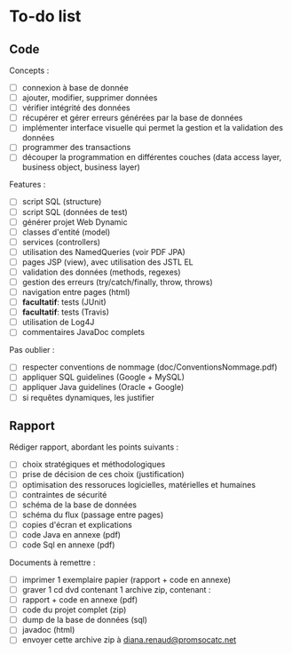 # To-do list

## Code

Concepts :

- [ ] connexion à base de donnée
- [ ] ajouter, modifier, supprimer données
- [ ] vérifier intégrité des données
- [ ] récupérer et gérer erreurs générées par la base de données
- [ ] implémenter interface visuelle qui permet la gestion et la validation des données
- [ ] programmer des transactions
- [ ] découper la programmation en différentes couches (data access layer, business object, business layer) 

Features :

- [ ] script SQL (structure)
- [ ] script SQL (données de test)
- [ ] générer projet Web Dynamic
- [ ] classes d'entité (model)
- [ ] services (controllers)
- [ ] utilisation des NamedQueries (voir PDF JPA)
- [ ] pages JSP (view), avec utilisation des JSTL EL
- [ ] validation des données (methods, regexes)
- [ ] gestion des erreurs (try/catch/finally, throw, throws)
- [ ] navigation entre pages (html)
- [ ] **facultatif**: tests (JUnit)
- [ ] **facultatif**: tests (Travis)
- [ ] utilisation de Log4J
- [ ] commentaires JavaDoc complets

Pas oublier :

- [ ] respecter conventions de nommage (doc/ConventionsNommage.pdf)
- [ ] appliquer SQL guidelines (Google + MySQL)
- [ ] appliquer Java guidelines (Oracle + Google)
- [ ] si requêtes dynamiques, les justifier

## Rapport

Rédiger rapport, abordant les points suivants :

- [ ] choix stratégiques et méthodologiques
- [ ] prise de décision de ces choix (justification)
- [ ] optimisation des ressoruces logicielles, matérielles et humaines
- [ ] contraintes de sécurité
- [ ] schéma de la base de données
- [ ] schéma du flux (passage entre pages)
- [ ] copies d'écran et explications
- [ ] code Java en annexe (pdf)
- [ ] code Sql en annexe (pdf)
 
Documents à remettre :

- [ ] imprimer 1 exemplaire papier (rapport + code en annexe)
- [ ] graver 1 cd dvd contenant 1 archive zip, contenant :
- [ ] rapport + code en annexe (pdf)
- [ ] code du projet complet (zip)
- [ ] dump de la base de données (sql)
- [ ] javadoc (html)
- [ ] envoyer cette archive zip à [diana.renaud@promsocatc.net](mailto:diana.renaud@promsocatc.net)
